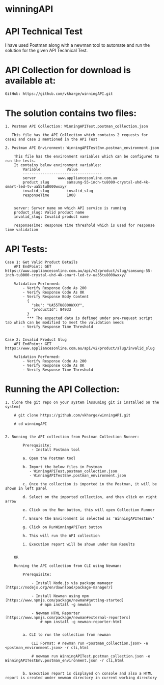 # winningAPI

API Technical Test
==================
I have used Postman along with a newman tool to automate and run the solution for the given API Technical Test.


API Collection for download is available at:
=========================================== 
	GitHub: https://github.com/vkharge/winningAPI.git

	
The solution contains two files:
================================

	1. Postman API Collection: WinningAPITest.postman_collection.json

	   This file has the API Collection which contains 2 requests for case1 and case 2 mentioned in the API Test 

	2. Postman API Environment: WinningAPITestEnv.postman_environment.json

		This file has the environment variables which can be configured to run the tests.
		It contains below environment variables:
			Variable 			Value
			------------------------------------
			server			www.appliancesonline.com.au
			product_slug		samsung-55-inch-tu8000-crystal-uhd-4k-smart-led-tv-ua55tu8000wxxy/
			invalid_slug		invalid_slug		
			responseTime		1000


		server: Server name on which API service is running
		product_slug: Valid product name
		invalid_slug: Invalid product name

		responseTime: Response time threshold which is used for response time validation


API Tests:
=========
	
	Case 1: Get Valid Product Details 
		API EndPoint: GET https://www.appliancesonline.com.au/api/v2/product/slug/samsung-55-inch-tu8000-crystal-uhd-4k-smart-led-tv-ua55tu8000wxxy/

		Validation Performed:
			- Verify Response Code As 200
			- Verify Response Code As OK
			- Verify Response Body Content
			  {
    			"sku": "UA55TU8000WXXY",
    			"productId": 84933
			  }
			  *** The expected data is defined under pre-request script tab which can be modified to meet the validation needs
			- Verify Response Time Threshold


	Case 2: Invalid Product Slug
		API EndPoint: GET https://www.appliancesonline.com.au/api/v2/product/slug/invalid_slug

		Validation Performed:
			- Verify Response Code As 200
			- Verify Response Code As OK
			- Verify Response Time Threshold



Running the API Collection:
===========================
	
	1. Clone the git repo on your system [Assuming git is installed on the system]

	    # git clone https://github.com/vkharge/winningAPI.git

	    # cd winningAPI


	2. Running the API collection from Postman Collection Runner:

			Prerequisite:
				- Install Postman tool

			a. Open the Postman tool

			b. Import the below files in Postman
			   - WinningAPITest.postman_collection.json
			   - WinningAPITestEnv.postman_environment.json

			c. Once the collection is imported in the Postman, it will be shown in left panel

			d. Select on the imported collection, and then click on right arrow

			e. Click on the Run button, this will open Collection Runner

			f. Ensure the Environment is selected as 'WinningAPITestEnv'

			g. Click on RunWinningAPITest button

			h. This will run the API collection

			i. Execution report will be shown under Run Results


		OR

		Running the API collection from CLI using Newman:

			Prerequisite:

				- Install Node.js via package manager [https://nodejs.org/en/download/package-manager/]

				- Install Newman using npm [https://www.npmjs.com/package/newman#getting-started]
					# npm install -g newman

				- Newman HTML Reporter [https://www.npmjs.com/package/newman#external-reporters]
					# npm install -g newman-reporter-html


			a. CLI to run the collection from newman
				
				CLI Format: # newman run <postman_collection.json> -e <postman_environment.json> -r cli,html

				# newman run WinningAPITest.postman_collection.json -e WinningAPITestEnv.postman_environment.json -r cli,html


			b. Execution report is displayed on console and also a HTML report is created under newman directory in current working directory
